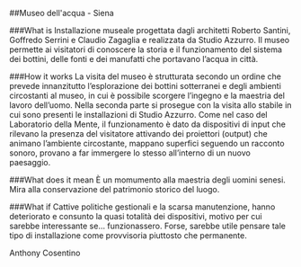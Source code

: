 ##Museo dell'acqua - Siena

###What is
Installazione museale progettata dagli architetti Roberto Santini, Goffredo Serrini e Claudio Zagaglia e realizzata da Studio Azzurro. Il museo permette ai visitatori di conoscere la storia e il funzionamento del sistema dei bottini, delle fonti e dei manufatti che portavano l’acqua in città.  

###How it works
La visita del museo è strutturata secondo un ordine che prevede innanzitutto l’esplorazione dei bottini sotterranei e degli ambienti circostanti al museo, in cui è possibile scorgere l’ingegno e la maestria del lavoro dell’uomo. Nella seconda parte si prosegue con la visita allo stabile in cui sono presenti le installazioni di Studio Azzurro. Come nel caso del Laboratorio della Mente, il funzionamento è dato da dispositivi di input che rilevano la presenza del visitatore attivando dei proiettori (output) che animano l’ambiente circostante, mappano superfici seguendo un racconto sonoro, provano a far immergere lo stesso all’interno di un nuovo paesaggio.

###What does it mean
È un momumento alla maestria degli uomini senesi. Mira alla conservazione del patrimonio storico del luogo.

###What if
Cattive politiche gestionali e la scarsa manutenzione, hanno deteriorato e consunto la quasi totalità dei dispositivi, motivo per cui sarebbe interessante se… funzionassero. Forse, sarebbe utile pensare tale tipo di installazione come provvisoria piuttosto che permanente. 

Anthony Cosentino
